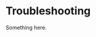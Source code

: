 [title]: # (Troubleshooting)
[tags]: # (XXX)
[priority]: # (6490)
# Troubleshooting
Something here.
